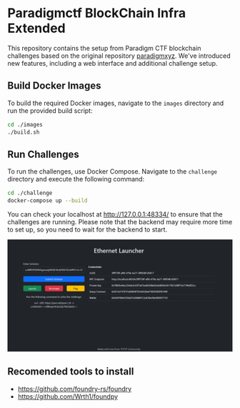 # Paradigmctf BlockChain Infra Extended

This repository contains the setup from Paradigm CTF blockchain challenges based on the original repository [paradigmxyz](https://github.com/paradigmxyz/paradigm-ctf-infrastructure/tree/master). We've introduced new features, including a web interface and additional challenge setup.

## Build Docker Images

To build the required Docker images, navigate to the `images` directory and run the provided build script:

```sh
cd ./images
./build.sh
```

## Run Challenges

To run the challenges, use Docker Compose. Navigate to the `challenge` directory and execute the following command:

```sh
cd ./challenge
docker-compose up --build
```

You can check your localhost at http://127.0.0.1:48334/ to ensure that the challenges are running. Please note that the backend may require more time to set up, so you need to wait for the backend to start.

![Web Interface](image.png)

## Recomended tools to install
- https://github.com/foundry-rs/foundry
- https://github.com/Wrth1/foundpy